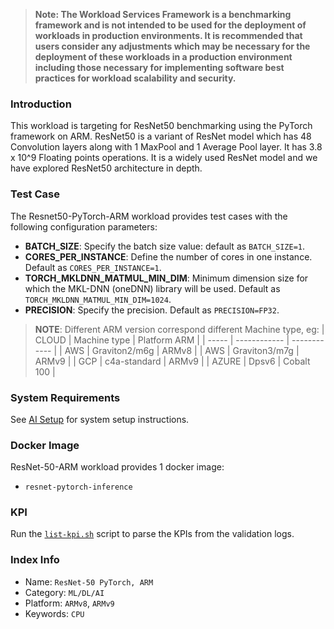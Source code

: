 >
> **Note: The Workload Services Framework is a benchmarking framework and is not intended to be used for the deployment of workloads in production environments. It is recommended that users consider any adjustments which may be necessary for the deployment of these workloads in a production environment including those necessary for implementing software best practices for workload scalability and security.**
>
### Introduction

This workload is targeting for ResNet50 benchmarking using the PyTorch framework on ARM. ResNet50 is a variant of ResNet model which has 48 Convolution layers along with 1 MaxPool and 1 Average Pool layer. It has 3.8 x 10^9 Floating points operations. It is a widely used ResNet model and we have explored ResNet50 architecture in depth.

### Test Case

The Resnet50-PyTorch-ARM workload provides test cases with the following configuration parameters:
- **BATCH_SIZE**: Specify the batch size value: default as `BATCH_SIZE=1`.
- **CORES_PER_INSTANCE**: Define the number of cores in one instance. Default as `CORES_PER_INSTANCE=1`.
- **TORCH_MKLDNN_MATMUL_MIN_DIM**: Minimum dimension size for which the MKL-DNN (oneDNN) library will be used. Default as `TORCH_MKLDNN_MATMUL_MIN_DIM=1024`.
- **PRECISION**:  Specify the precision. Default as `PRECISION=FP32`.

> **NOTE**: Different ARM version correspond different Machine type, eg:
> | CLOUD |	Machine type | Platform ARM |
> | ----- |	------------ | ------------ |
> | AWS	| Graviton2/m6g	| ARMv8 |
> | AWS	| Graviton3/m7g	| ARMv9 |
> | GCP	| c4a-standard	| ARMv9 |
> | AZURE | Dpsv6 | Cobalt 100 |

### System Requirements
See [AI Setup](../../doc/setup-ai.md) for system setup instructions.

### Docker Image
ResNet-50-ARM workload provides 1 docker image:
* `resnet-pytorch-inference`

### KPI
Run the [`list-kpi.sh`](../../doc/ctest.md#list-kpish) script to parse the KPIs from the validation logs.

### Index Info

- Name: `ResNet-50 PyTorch, ARM`
- Category: `ML/DL/AI`
- Platform: `ARMv8`, `ARMv9`
- Keywords: `CPU`